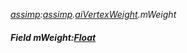 _[assimp](../../modules/assimp/assimp-module.md):[assimp](../../modules/assimp/assimp-module.md).[aiVertexWeight](../../modules/assimp/assimp-aivertexweight.md).mWeight_
##### Field mWeight:[Float](../../modules/wonkey/wonkey-types-float.md)
